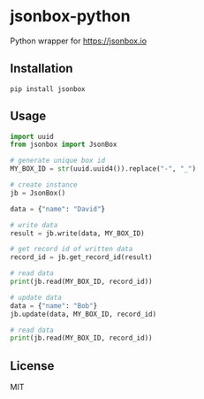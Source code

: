 # jsonbox-python
Python wrapper for https://jsonbox.io

## Installation
    pip install jsonbox
    
## Usage
```python
import uuid
from jsonbox import JsonBox

# generate unique box id
MY_BOX_ID = str(uuid.uuid4()).replace("-", "_")

# create instance
jb = JsonBox()

data = {"name": "David"}

# write data
result = jb.write(data, MY_BOX_ID)

# get record id of written data
record_id = jb.get_record_id(result)

# read data
print(jb.read(MY_BOX_ID, record_id))

# update data
data = {"name": "Bob"}
jb.update(data, MY_BOX_ID, record_id)

# read data
print(jb.read(MY_BOX_ID, record_id))
```


## License
MIT
